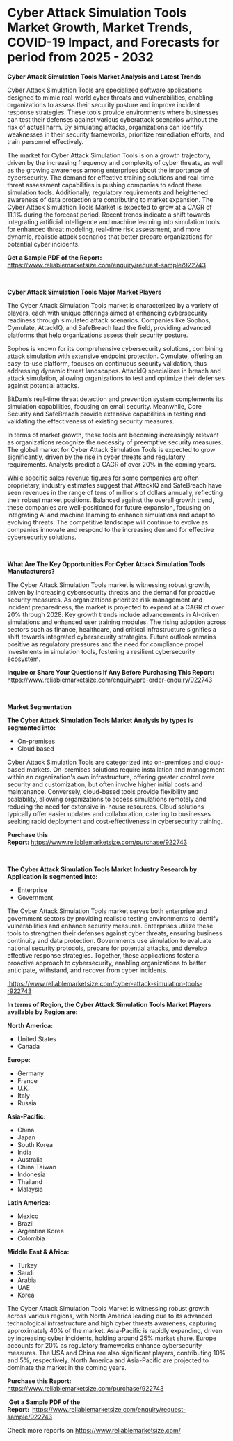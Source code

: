 <p><h1>Cyber Attack Simulation Tools Market Growth, Market Trends, COVID-19 Impact, and Forecasts for period from 2025 - 2032</h1></p><p><strong>Cyber Attack Simulation Tools Market Analysis and Latest Trends</strong></p>
<p><p>Cyber Attack Simulation Tools are specialized software applications designed to mimic real-world cyber threats and vulnerabilities, enabling organizations to assess their security posture and improve incident response strategies. These tools provide environments where businesses can test their defenses against various cyberattack scenarios without the risk of actual harm. By simulating attacks, organizations can identify weaknesses in their security frameworks, prioritize remediation efforts, and train personnel effectively.</p><p>The market for Cyber Attack Simulation Tools is on a growth trajectory, driven by the increasing frequency and complexity of cyber threats, as well as the growing awareness among enterprises about the importance of cybersecurity. The demand for effective training solutions and real-time threat assessment capabilities is pushing companies to adopt these simulation tools. Additionally, regulatory requirements and heightened awareness of data protection are contributing to market expansion. The Cyber Attack Simulation Tools Market is expected to grow at a CAGR of 11.1% during the forecast period. Recent trends indicate a shift towards integrating artificial intelligence and machine learning into simulation tools for enhanced threat modeling, real-time risk assessment, and more dynamic, realistic attack scenarios that better prepare organizations for potential cyber incidents.</p></p>
<p><strong>Get a Sample PDF of the Report:&nbsp;</strong> <a href="https://www.reliablemarketsize.com/enquiry/request-sample/922743?utm_campaign=1103&utm_medium=2&utm_source=Github&utm_content=ia&utm_term=07032025&utm_id=cyber-attack-simulation-tools">https://www.reliablemarketsize.com/enquiry/request-sample/922743</a></p>
<p>&nbsp;</p>
<p><strong>Cyber Attack Simulation Tools Major Market Players</strong></p>
<p><p>The Cyber Attack Simulation Tools market is characterized by a variety of players, each with unique offerings aimed at enhancing cybersecurity readiness through simulated attack scenarios. Companies like Sophos, Cymulate, AttackIQ, and SafeBreach lead the field, providing advanced platforms that help organizations assess their security posture.</p><p>Sophos is known for its comprehensive cybersecurity solutions, combining attack simulation with extensive endpoint protection. Cymulate, offering an easy-to-use platform, focuses on continuous security validation, thus addressing dynamic threat landscapes. AttackIQ specializes in breach and attack simulation, allowing organizations to test and optimize their defenses against potential attacks.</p><p>BitDam’s real-time threat detection and prevention system complements its simulation capabilities, focusing on email security. Meanwhile, Core Security and SafeBreach provide extensive capabilities in testing and validating the effectiveness of existing security measures.</p><p>In terms of market growth, these tools are becoming increasingly relevant as organizations recognize the necessity of preemptive security measures. The global market for Cyber Attack Simulation Tools is expected to grow significantly, driven by the rise in cyber threats and regulatory requirements. Analysts predict a CAGR of over 20% in the coming years.</p><p>While specific sales revenue figures for some companies are often proprietary, industry estimates suggest that AttackIQ and SafeBreach have seen revenues in the range of tens of millions of dollars annually, reflecting their robust market positions. Balanced against the overall growth trend, these companies are well-positioned for future expansion, focusing on integrating AI and machine learning to enhance simulations and adapt to evolving threats. The competitive landscape will continue to evolve as companies innovate and respond to the increasing demand for effective cybersecurity solutions.</p></p>
<p>&nbsp;</p>
<p><strong>What Are The Key Opportunities For Cyber Attack Simulation Tools Manufacturers?</strong></p>
<p><p>The Cyber Attack Simulation Tools market is witnessing robust growth, driven by increasing cybersecurity threats and the demand for proactive security measures. As organizations prioritize risk management and incident preparedness, the market is projected to expand at a CAGR of over 20% through 2028. Key growth trends include advancements in AI-driven simulations and enhanced user training modules. The rising adoption across sectors such as finance, healthcare, and critical infrastructure signifies a shift towards integrated cybersecurity strategies. Future outlook remains positive as regulatory pressures and the need for compliance propel investments in simulation tools, fostering a resilient cybersecurity ecosystem.</p></p>
<p><strong>Inquire or Share Your Questions If Any Before Purchasing This Report:</strong> <a href="https://www.reliablemarketsize.com/enquiry/pre-order-enquiry/922743?utm_campaign=1103&utm_medium=2&utm_source=Github&utm_content=ia&utm_term=07032025&utm_id=cyber-attack-simulation-tools">https://www.reliablemarketsize.com/enquiry/pre-order-enquiry/922743</a></p>
<p>&nbsp;</p>
<p><strong>Market Segmentation</strong></p>
<p><strong>The Cyber Attack Simulation Tools Market Analysis by types is segmented into:</strong></p>
<p><ul><li>On-premises</li><li>Cloud based</li></ul></p>
<p><p>Cyber Attack Simulation Tools are categorized into on-premises and cloud-based markets. On-premises solutions require installation and management within an organization's own infrastructure, offering greater control over security and customization, but often involve higher initial costs and maintenance. Conversely, cloud-based tools provide flexibility and scalability, allowing organizations to access simulations remotely and reducing the need for extensive in-house resources. Cloud solutions typically offer easier updates and collaboration, catering to businesses seeking rapid deployment and cost-effectiveness in cybersecurity training.</p></p>
<p><strong>Purchase this Report:&nbsp;</strong><a href="https://www.reliablemarketsize.com/purchase/922743?utm_campaign=1103&utm_medium=2&utm_source=Github&utm_content=ia&utm_term=07032025&utm_id=cyber-attack-simulation-tools">https://www.reliablemarketsize.com/purchase/922743</a></p>
<p>&nbsp;</p>
<p><strong>The Cyber Attack Simulation Tools Market Industry Research by Application is segmented into:</strong></p>
<p><ul><li>Enterprise</li><li>Government</li></ul></p>
<p><p>The Cyber Attack Simulation Tools market serves both enterprise and government sectors by providing realistic testing environments to identify vulnerabilities and enhance security measures. Enterprises utilize these tools to strengthen their defenses against cyber threats, ensuring business continuity and data protection. Governments use simulation to evaluate national security protocols, prepare for potential attacks, and develop effective response strategies. Together, these applications foster a proactive approach to cybersecurity, enabling organizations to better anticipate, withstand, and recover from cyber incidents.</p></p>
<p><a href="https://www.reliablemarketsize.com/cyber-attack-simulation-tools-r922743?utm_campaign=1103&utm_medium=2&utm_source=Github&utm_content=ia&utm_term=07032025&utm_id=cyber-attack-simulation-tools">&nbsp;https://www.reliablemarketsize.com/cyber-attack-simulation-tools-r922743</a></p>
<p><strong>In terms of Region, the Cyber Attack Simulation Tools Market Players available by Region are:</strong></p>
<p>
    <p> <strong> North America: </strong>
        <ul>
            <li>United States</li>
            <li>Canada</li>
        </ul>
        </p> 
    <p> <strong> Europe: </strong>
        <ul>
            <li>Germany</li>
            <li>France</li>
            <li>U.K.</li>
            <li>Italy</li>
            <li>Russia</li>
        </ul>
        </p> 
    <p> <strong> Asia-Pacific: </strong>
        <ul>
            <li>China</li>
            <li>Japan</li>
            <li>South Korea</li>
            <li>India</li>
            <li>Australia</li>
            <li>China Taiwan</li>
            <li>Indonesia</li>
            <li>Thailand</li>
            <li>Malaysia</li>
        </ul>
        </p> 
    <p> <strong> Latin America: </strong>
        <ul>
            <li>Mexico</li>
            <li>Brazil</li>
            <li>Argentina Korea</li>
            <li>Colombia</li>
        </ul>
        </p> 
    <p> <strong> Middle East & Africa: </strong>
        <ul>
            <li>Turkey</li>
            <li>Saudi</li>
            <li>Arabia</li>
            <li>UAE</li>
            <li>Korea</li>
        </ul>
    </p>
    </p>
<p><p>The Cyber Attack Simulation Tools Market is witnessing robust growth across various regions, with North America leading due to its advanced technological infrastructure and high cyber threats awareness, capturing approximately 40% of the market. Asia-Pacific is rapidly expanding, driven by increasing cyber incidents, holding around 25% market share. Europe accounts for 20% as regulatory frameworks enhance cybersecurity measures. The USA and China are also significant players, contributing 10% and 5%, respectively. North America and Asia-Pacific are projected to dominate the market in the coming years.</p></p>
<p><strong>Purchase this Report: </strong><a href="https://www.reliablemarketsize.com/purchase/922743?utm_campaign=1103&utm_medium=2&utm_source=Github&utm_content=ia&utm_term=07032025&utm_id=cyber-attack-simulation-tools">https://www.reliablemarketsize.com/purchase/922743</a></p>
<p>&nbsp;<strong>Get a Sample PDF of the Report:&nbsp;&nbsp;</strong><a href="https://www.reliablemarketsize.com/enquiry/request-sample/922743?utm_campaign=1103&utm_medium=2&utm_source=Github&utm_content=ia&utm_term=07032025&utm_id=cyber-attack-simulation-tools">https://www.reliablemarketsize.com/enquiry/request-sample/922743</a></p>
<p><strong></strong></p>
<p>Check more reports on <a href="https://www.reliablemarketsize.com/?utm_campaign=1103&utm_medium=2&utm_source=Github&utm_content=ia&utm_term=07032025&utm_id=cyber-attack-simulation-tools">https://www.reliablemarketsize.com/</a></p>